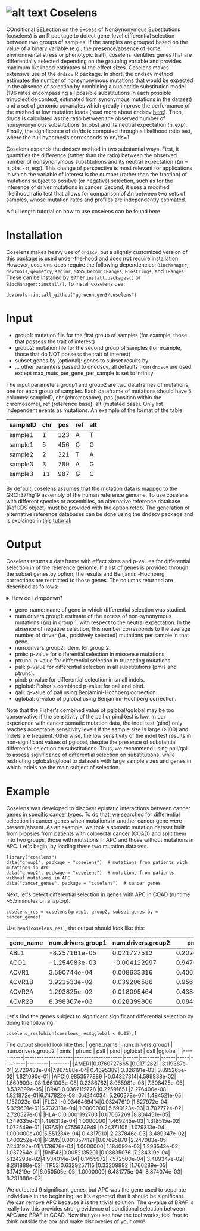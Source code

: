 # ![alt text](https://github.com/ggruenhagen3/coselens/blob/master/icon.png?raw=true)  Coselens 
COnditional SELection on the Excess of NonSynonymous Substitutions (coselens) is an R package to detect gene-level differential selection between two groups of samples. If the samples are grouped based on the value of a binary variable (e.g., the presence/absence of some environmental stress or phenotypic trait), coselens identifies genes that are differentially selected depending on the grouping variable and provides maximum likelihood estimates of the effect sizes. Coselens makes extensive use of the ```dndscv``` R package. In short, the dndscv method estimates the number of nonsynonymous mutations that would be expected in the absence of selection by combining a nucleotide substitution model (196 rates encompassing all possible substitutions in each possible trinucleotide context, estimated from synonymous mutations in the dataset) and a set of genomic covariates which greatly improve the performance of the method at low mutation loads (read more about dndscv [here](https://github.com/im3sanger/dndscv)). Then, dn/ds is calculated as the ratio between the observed number of nonsynonymous substitutions (n_obs) and its neutral expectation (n_exp). Finally, the significance of dn/ds is computed through a likelihood ratio test, where the null hypothesis corresponds to dn/ds=1.

Coselens expands the dndscv method in two substantial ways. First, it quantifies the difference (rather than the ratio) between the observed number of nonsynonymous substitutions and its neutral expectation (Δn = n_obs - n_exp). This change of perspective is most relevant for applications in which the variable of interest is the number (rather than the fraction) of mutations subject to positive (or negative) selection, such as for the inference of driver mutations in cancer. Second, it uses a modified likelihood ratio test that allows for comparison of Δn between two sets of samples, whose mutation rates and profiles are independently estimated. 

A full length tutorial on how to use coselens can be found here.

# Installation
Coselens makes heavy use of ```dndscv```, but a slightly customized version of this package is used under-the-hood and does **not** require installation. However, coselens does require the following dependencies: ```BiocManager```, ```devtools```, ```geometry```, ```seqinr```, ```MASS```, ```GenomicRanges```, ```Biostrings```, and ```IRanges```. These can be installed by either ```install.packages()``` or ```BiocManager::install()```. To install coselens use:
```
devtools::install_github("ggruenhagen3/coselens")
```

# Input
* group1: mutation file for the first group of samples (for example, those that possess the trait of interest)
* group2: mutation file for the second group of samples (for example, those that do NOT possess the trait of interest)
* subset.genes.by (optional): genes to subset results by
* ... other paramters passed to dncdscv, all defaults from ```dndscv``` are used except max_muts_per_gene_per_sample is set to Infinity

The input parameters group1 and group2 are two dataframes of mutations, one for each group of samples. Each dataframe of mutations should have 5 columns: sampleID, chr (chromosome), pos (position within the chromosome), ref (reference base), alt (mutated base). Only list independent events as mutations. An example of the format of the table:

|sampleID | chr | pos | ref | alt|
|---------|-----|-----|-----|----|
|sample1  | 1   | 123 | A   | T  |
|sample1  | 5   | 456 | C   | G  |
|sample2  | 2   | 321 | T   | A  |
|sample3  | 3   | 789 | A   | G  |
|sample3  | 11  | 987 | G   | C  |

By default, coselens assumes that the mutation data is mapped to the GRCh37/hg19 assembly of the human reference genome. To use coselens with different species or assemblies, an alternative reference database (RefCDS object) must be provided with the option refdb. The generation of alternative reference databases can be done using the dndscv package and is explained in [this tutorial](http://htmlpreview.github.io/?http://github.com/im3sanger/dndscv/blob/master/vignettes/buildref.html):

# Output
Coselens returns a dataframe with effect sizes and p-values for differential selection in of the reference genome. If a list of genes is provided through the subset.genes.by option, the results and Benjamini-Hochberg corrections are restricted to those genes. The columns returned are described as follows:

<details>
<summary>How do I dropdown?</summary>
<br>
This is how you dropdown.
</details>

* gene_name: name of gene in which differential selection was studied.
* num.drivers.group1: estimate of the excess of non-synonymous mutations (Δn) in group 1, with respect to the neutral expectation. In the absence of negative selection, this number corresponds to the average number of driver (i.e., positively selected) mutations per sample  in that gene.
* num.drivers.group2: idem, for group 2.
* pmis: p-value for differential selection in missense mutations.
* ptrunc: p-value for differential selection in truncating mutations.
* pall: p-value for differential selection in all substitutions (pmis and ptrunc).
* pind: p-value for differential selection in small indels.
* pglobal: Fisher's combined p-value for pall and pind.
* qall: q-value of pall using Benjamini-Hochberg correction
* qglobal: q-value of pglobal using Benjamini-Hochberg correction.

Note that the Fisher’s combined value of pglobal/qglobal may be too conservative if the sensitivity of the pall or pind test is low. In our experience with cancer somatic mutation data, the indel test (pind) only reaches acceptable sensitivity levels if the sample size is large (>100) and indels are frequent. Otherwise, the low sensitivity of the indel test results in non-significant values of pglobal, despite the presence of substantial differential selection on substitutions. Thus, we recommend using pall/qall to assess significance of differential selection on substitutions, while restricting pglobal/qglobal to datasets with large sample sizes and genes in which indels are the main subject of selection.

# Example
Coselens was developed to discover epistatic interactions between cancer genes in specific cancer types. To do that, we searched for differential selection in cancer genes when mutations in another cancer gene were present/absent. As an example, we took a somatic mutation dataset built from biopsies from patients with colorectal cancer (COAD) and split them into two groups, those with mutations in APC and those without mutations in APC. Let's begin, by loading these two mutation datasets.

```
library("coselens")
data("group1", package = "coselens")  # mutations from patients with    mutations in APC
data("group2", package = "coselens")  # mutations from patients without mutations in APC
data("cancer_genes", package = "coselens")  # cancer genes
```

Next, let's detect differential selection in genes with APC in COAD (runtime ~5.5 minutes on a laptop).

```
coselens_res = coselens(group1, group2, subset.genes.by = cancer_genes)
```

Use ```head(coselens_res)```, the output should look like this:

| gene_name | num.drivers.group1 | num.drivers.group2 | pmis | ptrunc | pall | pind| pglobal | qall    |qglobal |
|-----------|--------------------|--------------------|------|--------|------|-----|---------|---------|--------|
|ABL1|-8.257161e-05|0.021727512 |0.20264758| 1.0000000| 0.4441491|0.5359755| 0.5797215|1|       1|
|ACO1|-1.254983e-03|-0.004122997 |0.94708034| 0.6725580| 0.9125477|0.2687322| 0.5899164|1|      1|
|ACVR1|3.590744e-04|0.008633316 |0.40628237| 1.0000000| 0.7083432|1.0000000| 0.9525987|1|       1|
|ACVR1B|3.921533e-02|0.039206586 |0.95634987| 0.8988483| 0.9904685|0.3391245| 0.7023388|1|       1|
|ACVR2A|1.293825e-02|0.018095464|0.43847259| 0.6886162| 0.6835661|1.0000000| 0.9436165|1|      1|
|ACVR2B|8.398367e-03|0.028399806|0.08498634| 0.6456863| 0.2041043|1.0000000| 0.5284514|1|       1|

Let's find the genes subject to significant significant differential selection by doing the following:

```
coselens_res[which(coselens_res$qglobal < 0.05),]
```

The output should look like this:
| gene_name | num.drivers.group1 | num.drivers.group2 | pmis | ptrunc | pall | pind| pglobal | qall    |qglobal |
|-----------|--------------------|--------------------|------|--------|------|-----|---------|---------|--------|
|AMER1|0.0760727665 |0.01712621 |3.119387e-01| 2.729483e-04|7.967588e-04| 0.4695389| 3.326191e-03| 3.895265e-02| 1.821090e-01|
|APC|0.9853577889   |-0.04327314|4.599838e-02| 1.669909e-08|1.661006e-08| 0.2386762| 8.065981e-08| 7.308425e-06| 3.532899e-05|
|BRAF|0.0362119728  |0.22591651 |2.276400e-08| 1.821872e-01|6.747822e-08| 0.4244034| 5.260378e-07| 1.484521e-05| 1.152023e-04|
|FLG2 |-0.0346469414|0.03247610 |1.627972e-04| 5.329601e-01|6.732313e-04| 1.0000000| 5.590123e-03| 3.702772e-02| 2.720527e-01|
|HLA-C|0.0001192703 |0.07067269 |8.804451e-05| 1.349335e-01|1.498313e-04| 1.0000000| 1.469245e-03| 1.318515e-02| 1.072549e-01|
|KRAS|0.4755624949  |0.24371105 |1.079313e-04| 1.000000e+00|5.551234e-04| 0.4317910| 2.237846e-03| 3.489347e-02| 1.400252e-01|
|PGM5|0.0013574121  |0.07695870 |2.247083e-05| 7.243192e-01|1.178676e-04| 1.0000000| 1.184092e-03| 1.296543e-02| 1.037264e-01|
|RNF43|0.0052135201 |0.08835076 |7.234319e-04| 5.124293e-02|4.934014e-04| 0.1455972| 7.572500e-04| 3.489347e-02| 8.291888e-02|
|TP53|0.6329257115  |0.33209892 |1.766289e-05| 3.174219e-01|6.050505e-05| 1.0000000| 6.481775e-04| 8.874074e-03| 8.291888e-02|


We detected 9 significant genes, but APC was the gene used to separate individuals in the beginning, so it's expected that it should be significant. We can remove APC because it is the trivial solution. The q-value of BRAF is really low this provides strong evidence of conditional selection between APC and BRAF in COAD. Now that you see how the tool works, feel free to think outside the box and make discoveries of your own!
